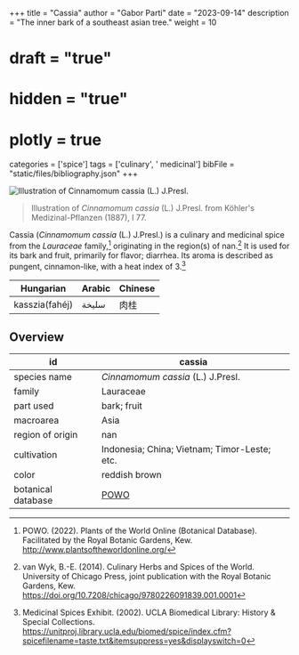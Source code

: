 +++
title = "Cassia"
author = "Gabor Parti"
date = "2023-09-14"
description = "The inner bark of a southeast asian tree."
weight = 10
# draft = "true"
# hidden = "true"
# plotly = true
categories = ['spice']
tags = ['culinary', ' medicinal']
bibFile = "static/files/bibliography.json"
+++

![Illustration of *Cinnamomum cassia* (L.) J.Presl.](/images/illustrations/cassia.png?width=25vw "Illustration of *Cinnamomum cassia* (L.) J.Presl. from Köhler's Medizinal-Pflanzen (1887), I 77.")

>Illustration of *Cinnamomum cassia* (L.) J.Presl. from Köhler's Medizinal-Pflanzen (1887), I 77.

Cassia (*Cinnamomum cassia* (L.) J.Presl.) is a culinary and medicinal spice from the *Lauraceae* family,[^powo] originating in the region(s) of nan.[^van_wyk_culinary_2014] It is used for its bark and fruit, primarily for flavor; diarrhea. Its aroma is described as pungent, cinnamon-like, with a heat index of 3.[^ucla_medicinal_2002]

|   Hungarian  |Arabic|Chinese|
|--------------|------|-------|
|kasszia(fahéj)| سليخة|   肉桂  |

## Overview

|        id        |                       cassia                      |
|------------------|---------------------------------------------------|
|   species name   |         *Cinnamomum cassia* (L.) J.Presl.         |
|      family      |                     Lauraceae                     |
|     part used    |                    bark; fruit                    |
|     macroarea    |                        Asia                       |
| region of origin |                        nan                        |
|    cultivation   |    Indonesia; China; Vietnam; Timor-Leste; etc.   |
|       color      |                   reddish brown                   |
|botanical database|[POWO](https://powo.science.kew.org/taxon/463288-1)|

[^powo]: POWO. (2022). Plants of the World Online (Botanical Database). Facilitated by the Royal Botanic Gardens, Kew. http://www.plantsoftheworldonline.org/
[^van_wyk_culinary_2014]: van Wyk, B.-E. (2014). Culinary Herbs and Spices of the World. University of Chicago Press, joint publication with the Royal Botanic Gardens, Kew. https://doi.org/10.7208/chicago/9780226091839.001.0001
[^ucla_medicinal_2002]: Medicinal Spices Exhibit. (2002). UCLA Biomedical Library: History & Special Collections. https://unitproj.library.ucla.edu/biomed/spice/index.cfm?spicefilename=taste.txt&itemsuppress=yes&displayswitch=0

